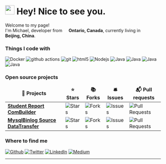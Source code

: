<h1><img src="https://emojis.slackmojis.com/emojis/images/1531849430/4246/blob-sunglasses.gif?1531849430" width="30"/> Hey! Nice to see you.</h1>


<p>Welcome to my page! </br> I'm Michael, developer from <img src="https://png2png.com/wp-content/uploads/2021/04/canada-flag-icon-design-png.png" width="13"/> <b>Ontario, Canada</b>, currently living in <img src="https://snrd-asia.org/wp-content/uploads/2016/03/China.png" width="13"/> <b>Beijing, China</b>. </p>

<h3>Things I code with</h3>
<p>
 <img alt="Docker" src="https://img.shields.io/badge/-Docker-46a2f1?style=flat-square&logo=docker&logoColor=white" />
 <img alt="github actions" src="https://img.shields.io/badge/-Github_Actions-2088FF?style=flat-square&logo=github-actions&logoColor=white" />
 <img alt="git" src="https://img.shields.io/badge/-Git-F05032?style=flat-square&logo=git&logoColor=white" />
 <img alt="html5" src="https://img.shields.io/badge/-HTML5-E34F26?style=flat-square&logo=html5&logoColor=white" />
  <img alt="Nodejs" src="https://img.shields.io/badge/-Nodejs-43853d?style=flat-square&logo=Node.js&logoColor=white" />
  <img alt="Java" src="https://img.shields.io/badge/-MavenJava-orange" />
 <img alt="Java" src="https://img.shields.io/badge/-css-purple" />
  <img alt="Java" src="https://img.shields.io/badge/-CSharp-blue" />
  <img alt="Java" src="https://img.shields.io/badge/-Unity-red" />
</p>
 
<h3>Open source projects</h3>
<table>
  <thead align="center">
    <tr border: none;>
      <td><b>🎁 Projects</b></td>
      <td><b>⭐ Stars</b></td>
      <td><b>📚 Forks</b></td>
      <td><b>🛎 Issues</b></td>
      <td><b>📬 Pull requests</b></td>
    </tr>
  </thead>
  <tbody>
    <tr>
      <td><a href="https://github.com/Michaelg22/Student-Report-ComBuilder"><b>Student Report ComBuilder</b></a></td>
      <td><img alt="Stars" src="https://img.shields.io/github/stars/Michaelg22/Student-Report-ComBuilder?style=flat-square&labelColor=343b41"/></td>
      <td><img alt="Forks" src="https://img.shields.io/github/forks/Michaelg22/Student-Report-ComBuilder?style=flat-square&labelColor=343b41"/></td>
      <td><img alt="Issues" src="https://img.shields.io/github/issues/Michaelg22/Student-Report-ComBuilder?style=flat-square&labelColor=343b41"/></td>
      <td><img alt="Pull Requests" src="https://img.shields.io/github/issues-pr/Michaelg22/Student-Report-ComBuilder?style=flat-square&labelColor=343b41"/></td>
    </tr>
     <tr>
      <td><a href="https://github.com/Michaelg22/Mysql_Source"><b> MysqlBinlog Source DataTransfer</b></a></td>
      <td><img alt="Stars" src="https://img.shields.io/github/stars/Michaelg22/Mysql_Source?style=flat-square&labelColor=343b41"/></td>
      <td><img alt="Forks" src="https://img.shields.io/github/forks/Michaelg22/Mysql_Source?style=flat-square&labelColor=343b41"/></td>
      <td><img alt="Issues" src="https://img.shields.io/github/issues/Michaelg22/Mysql_Source?style=flat-square&labelColor=343b41"/></td>
      <td><img alt="Pull Requests" src="https://img.shields.io/github/issues-pr/Michaelg22/Mysql_Source?style=flat-square&labelColor=343b41"/></td>
    </tr>
  </tbody>
</table>
<h3>Where to find me</h3>
<p><a href="https://github.com/michaelg22" target="_blank"><img alt="Github" src="https://img.shields.io/badge/GitHub-%2312100E.svg?&style=for-the-badge&logo=Github&logoColor=white" /></a> <a href="" target="_blank"><img alt="Twitter" src="https://img.shields.io/badge/twitter-%231DA1F2.svg?&style=for-the-badge&logo=twitter&logoColor=white" /></a> <a href="" target="_blank"><img alt="LinkedIn" src="https://img.shields.io/badge/linkedin-%230077B5.svg?&style=for-the-badge&logo=linkedin&logoColor=white" /></a> <a href="" target="_blank"><img alt="Medium" src="https://img.shields.io/badge/medium-%2312100E.svg?&style=for-the-badge&logo=medium&logoColor=white" /></a>
</p>

------------
